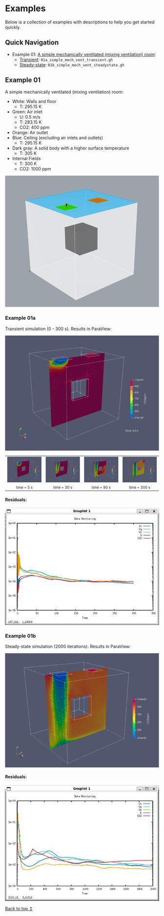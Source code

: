 # Examples

Below is a collection of examples with descriptions to help you get started quickly.

## Quick Navigation

- Example 01: [A simple mechanically ventilated (mixing ventilation) room](#example-01): 
    - [Transient](#example-01a): `01a_simple_mech_vent_transient.gh`
    - [Steady-state](#example-01b): `01b_simple_mech_vent_steadystate.gh`


## Example 01

A simple mechanically ventilated (mixing ventilation) room:

- White: Walls and floor
  - T: 295.15 K
- Green: Air inlet
  - U: 0.5 m/s
  - T: 283.15 K
  - CO2: 400 ppm
- Orange: Air outlet
- Blue: Ceiling (excluding air inlets and outlets)
  - T: 295.15 K
- Dark gray: A solid body with a higher surface temperature
  - T: 305 K
- Internal Fields
  - T: 300 K
  - CO2: 1000 ppm

![Example 01 Room Model](./_pics/01_simple_mech_vent_Rhino.png)

### Example 01a

Transient simulation (0 - 300 s). Results in ParaView:


![Example 01a simulation results GIF](./_pics/01a_simple_mech_vent_transient_ParaView.gif)


<table style="table-layout: fixed; width: 100%;">
  <tr>
    <td align="center" valign="top">
      <img src="./_pics/01a_simple_mech_vent_transient_ParaView_05s.png" width="100%" alt="Example 01a simulation result 05s" />
      <br/>
      <sub>
        time = 5 s
      </sub>
    </td>
    <td align="center" valign="top">
      <img src="./_pics/01a_simple_mech_vent_transient_ParaView_30s.png" width="100%" alt="Example 01a simulation result 30s" />
      <br/>
      <sub>
        time = 30 s
      </sub>
    </td>
    <td align="center" valign="top">
      <img src="./_pics/01a_simple_mech_vent_transient_ParaView_90s.png" width="100%" alt="Example 01a simulation result 90s" />
      <br/>
      <sub>
        time = 90 s
      </sub>
    </td>
    <td align="center" valign="top">
      <img src="./_pics/01a_simple_mech_vent_transient_ParaView_300s.png" width="100%" alt="Example 01a simulation result 300s" />
      <br/>
      <sub>
        time = 300 s
      </sub>
    </td>
  </tr>
</table>

#### Residuals:

![Example 01a residuals](./_pics/01a_simple_mech_vent_transient_residuals.png)

### Example 01b

Steady-state simulation (2000 iterations). Results in ParaView:


![Example 01b simulation result](./_pics/01b_simple_mech_vent_steadystate_ParaView.png)

#### Residuals:

![Example 01b residuals](./_pics/01b_simple_mech_vent_steadystate_residuals.png)


[Back to top ↥](#quick-navigation)